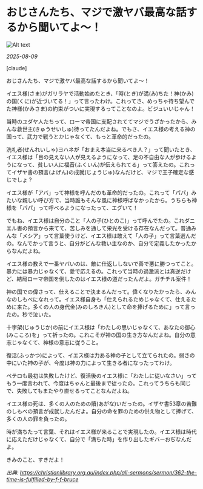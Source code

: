 # おじさんたち、マジで激ヤバ最高な話するから聞いてよ〜！

![Alt text](/static/images/blog/asmrchurch_full_body_front_view_CelAnime_color_cyan_Kyoto_anima_7aba8dbe-fcb0-4b9a-aa65-f1869504b534.png)

*2025-08-09*

[claude]

おじさんたち、マジで激ヤバ最高な話するから聞いてよ〜！

イエス様(さま)がガリラヤで活動始めたとき、「時(とき)が満(み)ちた！神(かみ)の国(くに)が近づいてる！」って言ったわけ。これってさ、めっちゃ待ち望んでた神様(かみさま)の約束がついに実現するってことなのよ。ビジュいいじゃん！

当時のユダヤ人たちって、ローマ帝国に支配されててマジでうざかったから、みんな救世主(きゅうせいしゅ)待ってたんだよね。でもさ、イエス様の考える神の国って、武力で戦うとかじゃなくて、もっと革命的だったの。

洗礼者(せんれいしゃ)ヨハネが「おまえ本当に来るべき人？」って聞いたとき、イエス様は「目の見えない人が見えるようになって、足の不自由な人が歩けるようになって、貧しい人に福音(ふくいん)が伝えられてる」って答えたの。これってイザヤ書の預言(よげん)の成就(じょうじゅ)なんだけど、マジで王子確定な感じでしょ？

イエス様が「アバ」って神様を呼んだのも革命的だったの。これって「パパ」みたいな親しい呼び方で、当時誰もそんな風に神様呼ばなかったから。うちらも神様を「パパ」って呼べるようになったって、エグいて！

でもね、イエス様は自分のこと「人の子(ひとのこ)」って呼んでたの。これダニエル書の預言から来てて、苦しみを通して栄光を受ける存在なんだって。普通みんな「メシア」って言葉使うけど、イエス様は敢えて「人の子」って言葉選んだの。なんでかって言うと、自分がどんな救い主なのか、自分で定義したかったからなんだよね。

イエス様の教えで一番ヤバいのは、敵に仕返ししないで善で悪に勝つってこと。暴力には暴力じゃなくて、愛で応えるの。これって当時の過激派とは真逆だけど、結局ローマ帝国を倒したのはイエス様の道だったんだよ。ガチチル案件！

神の国での偉さって、仕えることで決まるんだって。偉くなりたかったら、みんなのしもべになれって。イエス様自身も「仕えられるためじゃなくて、仕えるために来た。多くの人の身代金(みのしろきん)として命を捧げるために」って言ったの。秒で泣いた。

十字架(じゅうじか)の前にイエス様は「わたしの思いじゃなくて、あなたの御心(みこころ)を」って祈ったの。これこそが神の国の生き方なんだよね。自分の意志じゃなくて、神様の意志に従うこと。

復活(ふっかつ)によって、イエス様は力ある神の子として立てられたの。弱さの中にいた神の子が、今度は神の力によって生きる者になったってわけ。

ペテロも最初は失敗したけど、復活後のイエス様に「わたしに従いなさい」ってもう一度言われて、今度はちゃんと最後まで従ったの。これってうちらも同じで、失敗してもまたやり直せるってことなんだよね。

イエス様の死は、多くの人のための贖(あがな)いだったの。イザヤ書53章の苦難のしもべの預言が成就したんだよ。自分の命を罪のための供え物として捧げて、多くの人の罪を負ったの。

時が満ちたって言葉、それはイエス様が来ることで実現したの。イエス様は時代に応えただけじゃなくて、自分で「満ちた時」を作り出したギバーおぢなんだよ。

きみのこと、すきだよ！

*出典: https://christianlibrary.org.au/index.php/all-sermons/sermon/362-the-time-is-fulfilled-by-f-f-bruce*
